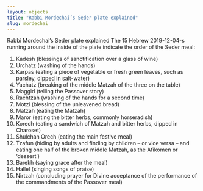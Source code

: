 ```yaml
---
layout: objects
title: "Rabbi Mordechai’s Seder plate explained"
slug: mordechai
---
```

Rabbi Mordechai’s Seder plate explained  The 15 Hebrew 2019-12-04-s running around the inside of the plate indicate the order of the Seder meal:

1. Kadesh (blessings of sanctification over a glass of wine)
2. Urchatz (washing of the hands)
3. Karpas (eating a piece of vegetable or fresh green leaves, such as parsley, dipped in salt-water)
4. Yachatz (breaking of the middle Matzah of the three on the table)
5. Maggid (telling the Passover story)
6. Rachtzah (washing of the hands for a second time)
7. Motzi (blessing of the unleavened bread)
8. Matzah (eating the Matzah)
9. Maror (eating the bitter herbs, commonly horseradish)
10. Korech (eating a sandwich of Matzah and bitter herbs, dipped in Charoset)
11. Shulchan Orech (eating the main festive meal)
12. Tzafun (hiding by adults and finding by children – or vice versa – and eating one half of the broken middle Matzah, as the Afikomen or ‘dessert’)
13. Barekh (saying grace after the meal)
14.  Hallel (singing songs of praise)
15. Nirtzah (concluding prayer for Divine acceptance of the performance of the commandments of the Passover meal)
